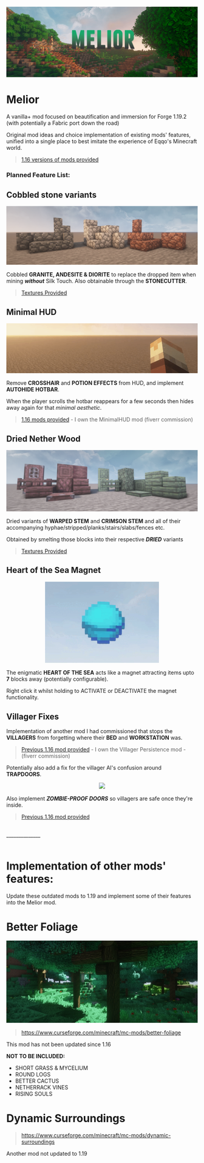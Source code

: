 <p align="center">
  <img src=https://github.com/eqqo-official/Melior/blob/main/Graphics/banner.png
</p>
  
# Melior
A vanilla+ mod focused on beautification and immersion for Forge 1.19.2 (with potentially a Fabric port down the road)

Original mod ideas and choice implementation of existing mods' features, unified into a single place to best imitate the experience of Eqqo's Minecraft world.

>[1.16 versions of mods provided](https://github.com/eqqo-official/Melior/tree/main/Mods%20for%20Resource)

### Planned Feature List:

## Cobbled stone variants

<p align="center">
  <img src=https://github.com/eqqo-official/Melior/blob/main/Graphics/Cobbled%20Stones.png
</p>

Cobbled **GRANITE, ANDESITE & DIORITE** to replace the dropped item when mining ***without*** Silk Touch.
Also obtainable through the **STONECUTTER**.

>[Textures Provided](https://github.com/eqqo-official/Melior/tree/main/Mods%20for%20Resource/Cobbled%20Stone%20Variants)

## Minimal HUD

<p align="center">
  <img src=https://github.com/eqqo-official/Melior/blob/main/Graphics/hotbar.gif
</p>

Remove **CROSSHAIR** and **POTION EFFECTS** from HUD, and implement **AUTOHIDE HOTBAR**.

When the player scrolls the hotbar reappears for a few seconds then hides away again for that *minimal aesthetic*.

>[1.16 mods provided](https://github.com/eqqo-official/Melior/tree/main/Mods%20for%20Resource) - I own the MinimalHUD mod (fiverr commission)

## Dried Nether Wood

<p align="center">
  <img src=https://github.com/eqqo-official/Melior/blob/main/Graphics/Dried%20Nether%20Wood.png
</p>

Dried variants of **WARPED STEM** and **CRIMSON STEM** and all of their accompanying hyphae/stripped/planks/stairs/slabs/fences etc.

Obtained by smelting those blocks into their respective ***DRIED*** variants
  
>[Textures Provided](https://github.com/eqqo-official/Melior/tree/main/Mods%20for%20Resource/Dried%20Nether%20Variants)

## Heart of the Sea Magnet
<p align="center">
  <img width="300px" src=https://github.com/eqqo-official/Melior/blob/e355cc0aad7159dcafaa0ff2b178dc58cf0fec4e/Graphics/heartofthesea.gif
</p>

The enigmatic **HEART OF THE SEA** acts like a magnet attracting items upto **7** blocks away (potentially configurable).
  
Right click it whilst holding to ACTIVATE or DEACTIVATE the magnet functionality.

## Villager Fixes

Implementation of another mod I had commissioned that stops the **VILLAGERS** from forgetting where their **BED** and **WORKSTATION** was.
>[Previous 1.16 mod provided](https://github.com/eqqo-official/Melior/tree/main/Mods%20for%20Resource) - I own the Villager Persistence mod - (fiverr commission)

Potentially also add a fix for the villager AI's confusion around **TRAPDOORS**.

<p align="center">
  <img src=https://github.com/eqqo-official/Melior/blob/main/Graphics/villager-trapdoor.gif
</p>

Also implement ***ZOMBIE-PROOF DOORS*** so villagers are safe once they're inside.
>[Previous 1.16 mod provided](https://github.com/eqqo-official/Melior/blob/main/Mods%20for%20Resource)

<br>
  ______________
  <br>
  <br>
  </p>

  # Implementation of other mods' features:

Update these outdated mods to 1.19 and implement some of their features into the Melior mod.
  
# Better Foliage

<p align="center">
  <img src=https://github.com/eqqo-official/Melior/blob/main/Graphics/better-foliage.jpg
</p>
  
>https://www.curseforge.com/minecraft/mc-mods/better-foliage

This mod has not been updated since 1.16

**NOT TO BE INCLUDED:**

- SHORT GRASS & MYCELIUM
- ROUND LOGS
- BETTER CACTUS
- NETHERRACK VINES
- RISING SOULS
  
# Dynamic Surroundings

>https://www.curseforge.com/minecraft/mc-mods/dynamic-surroundings

Another mod not updated to 1.19

